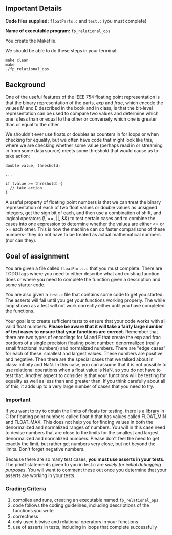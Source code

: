 ## Important Details

**Code files supplied:** `floatParts.c` and `test.c`  (you must complete)

**Name of executable program:** `fp_relational_ops`

You create the Makefile.

We should be able to do these steps in your terminal:

    make clean
    make
    ./fp_relational_ops

## Background

One of the useful features of the IEEE 754 floating point representation is that the binary representation of the parts, *exp* and *frac*, which encode the values M and E described in the book and in class, is that the bit-level representation can be used to compare two values and determine which one is less than or equal to the other or conversely which one is greater than or equal to the other.

We shouldn't ever use floats or doubles as counters in for loops or when checking for equality, but we often have code that might look like this, where we are checking whether some value (perhaps read in or streaming in from some data source) meets some threshold that would cause us to take action:

    double value, threshold;

    ...

    if (value >= threshold) {
      // take action
    }

A useful property of floating point numbers is that we can treat the binary representation of each of two float values or double values as unsigned integers, get the sign bit of each, and then use a combination of shift, and logical operators (!, ==, ||, &&) to test certain cases and to combine the cases into one expression to determine whether the values are either <= or >= each other. This is how the machine can do faster comparisons of these numbers- they do not have to be treated as actual mathematical numbers (nor can they).

## Goal of assignment

You are given a file called `floatParts.c` that you must complete. There are TODO tags where you need to either describe what and existing function does or where you need to complete the function given a description and some starter code.

You are also given a `test.c` file that contains some code to get you started. The asserts will fail until you get your functions working properly. The while loop shown as a test will not work correctly either until you have completed the functions.

Your goal is to create sufficient tests to ensure that your code works with all valid float numbers. **Please be aware that it will take a fairly large number of test cases to ensure that your functions are correct.** Remember that there are two types of encodings for M and E that create the exp and frac portions of a single precision floating point number: denormalized (really small fractional numbers) and normalized numbers. There are "edge cases" for each of these: smallest and largest values. These numbers are positive and negative. Then there are the special cases that we talked about in class: infinity and NaN. In this case, you can assume that it is not possible to use relational operations when a float value is NaN, so you do not have to test that. Another aspect to consider is that your functions will be testing for equality as well as less than and greater than. If you think carefully about all of this, it adds up to a very large number of cases that you need to try.

### Important

If you want to try to obtain the limits of floats for testing, there is a library in C for floating point numbers called float.h that has values called FLOAT_MIN and FLOAT_MAX. This does not help you for finding values in both the denormalized and normalized ranges of numbers. You will in this case need to devise numbers that are close to the limits for the smallest and largest denormalized and normalized numbers. Please don't feel the need to get exactly the limit, but rather get numbers very close, but not beyond the limits. Don't forget negative numbers.



Because there are so many test cases, **you must use asserts in your tests**. The printf statements given to you in test.c are *solely for initial debugging purposes*. You will want to comment these out once you determine that your asserts are working in your tests.

### Grading Criteria

1. compiles and runs, creating an executable named `fp_relational_ops`
1. code follows the coding guidelines, including descriptions of the functions you write
1. correctness
1. only used bitwise and relational operators in your functions
1. use of asserts in tests, including in loops that complete successfully
